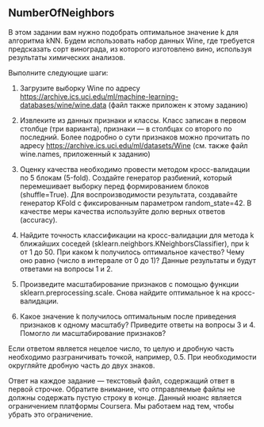 ## NumberOfNeighbors

В этом задании вам нужно подобрать оптимальное значение k для алгоритма kNN. Будем использовать набор данных Wine, где требуется предсказать сорт винограда, из которого изготовлено вино, используя результаты химических анализов.

Выполните следующие шаги:

1. Загрузите выборку Wine по адресу https://archive.ics.uci.edu/ml/machine-learning-databases/wine/wine.data (файл также приложен к этому заданию)

2. Извлеките из данных признаки и классы. Класс записан в первом столбце (три варианта), признаки — в столбцах со второго по последний. Более подробно о сути признаков можно прочитать по адресу https://archive.ics.uci.edu/ml/datasets/Wine (см. также файл wine.names, приложенный к заданию)

3. Оценку качества необходимо провести методом кросс-валидации по 5 блокам (5-fold). Создайте генератор разбиений, который перемешивает выборку перед формированием блоков (shuffle=True). Для воспроизводимости результата, создавайте генератор KFold с фиксированным параметром random_state=42. В качестве меры качества используйте долю верных ответов (accuracy).

4. Найдите точность классификации на кросс-валидации для метода k ближайших соседей (sklearn.neighbors.KNeighborsClassifier), при k от 1 до 50. При каком k получилось оптимальное качество? Чему оно равно (число в интервале от 0 до 1)? Данные результаты и будут ответами на вопросы 1 и 2.

5. Произведите масштабирование признаков с помощью функции sklearn.preprocessing.scale. Снова найдите оптимальное k на кросс-валидации.

6. Какое значение k получилось оптимальным после приведения признаков к одному масштабу? Приведите ответы на вопросы 3 и 4. Помогло ли масштабирование признаков?

Если ответом является нецелое число, то целую и дробную часть необходимо разграничивать точкой, например, 0.5. При необходимости округляйте дробную часть до двух знаков.

Ответ на каждое задание — текстовый файл, содержащий ответ в первой строчке. Обратите внимание, что отправляемые файлы не должны содержать пустую строку в конце. Данный нюанс является ограничением платформы Coursera. Мы работаем над тем, чтобы убрать это ограничение.